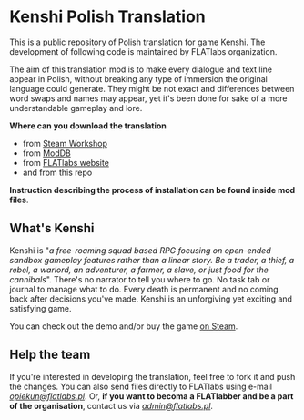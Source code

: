# Kenshi Polish Translation
This is a public repository of Polish translation for game Kenshi. The development of following code is maintained by FLATlabs organization. 

The aim of this translation mod is to make every dialogue and text line appear in Polish, without breaking any type of immersion the original language could generate. They might be not exact and differences between word swaps and names may appear, yet it's been done for sake of a more understandable gameplay and lore.

**Where can you download the translation**
- from [Steam Workshop](https://steamcommunity.com/sharedfiles/filedetails/?id=2371787869)
- from [ModDB](https://www.moddb.com/mods/polish-localization)
- from [FLATlabs website](https://flatlabs.pl/tlumaczenia/kenshi-pl/)
- and from this repo

**Instruction describing the process of installation can be found inside mod files**.

## What's Kenshi
Kenshi is "*a free-roaming squad based RPG focusing on open-ended sandbox gameplay features rather than a linear story. Be a trader, a thief, a rebel, a warlord, an adventurer, a farmer, a slave, or just food for the cannibals*". There's no narrator to tell you where to go. No task tab or journal to manage what to do. Every death is permanent and no coming back after decisions you've made. Kenshi is an unforgiving yet exciting and satisfying game.

You can check out the demo and/or buy the game [on Steam](https://store.steampowered.com/app/233860/Kenshi/).

## Help the team
If you're interested in developing the translation, feel free to fork it and push the changes. You can also send files directly to FLATlabs using e-mail *opiekun@flatlabs.pl*. Or, **if you want to becoma a FLATlabber and be a part of the organisation**, contact us via *admin@flatlabs.pl*.
